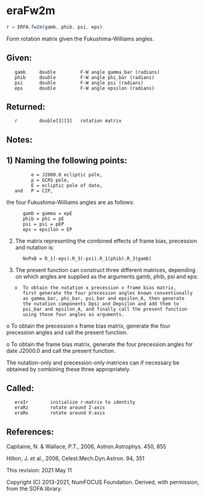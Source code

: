 # eraFw2m

```js
r = ERFA.fw2m(gamb, phib, psi, eps)
```

Form rotation matrix given the Fukushima-Williams angles.

## Given:
```
   gamb     double         F-W angle gamma_bar (radians)
   phib     double         F-W angle phi_bar (radians)
   psi      double         F-W angle psi (radians)
   eps      double         F-W angle epsilon (radians)
```

## Returned:
```
   r        double[3][3]   rotation matrix
```

## Notes:

## 1) Naming the following points:

```
         e = J2000.0 ecliptic pole,
         p = GCRS pole,
         E = ecliptic pole of date,
   and   P = CIP,
```

   the four Fukushima-Williams angles are as follows:

```
      gamb = gamma = epE
      phib = phi = pE
      psi = psi = pEP
      eps = epsilon = EP
```

2) The matrix representing the combined effects of frame bias,
   precession and nutation is:

```
      NxPxB = R_1(-eps).R_3(-psi).R_1(phib).R_3(gamb)
```

3) The present function can construct three different matrices,
   depending on which angles are supplied as the arguments gamb,
   phib, psi and eps:

```
   o  To obtain the nutation x precession x frame bias matrix,
      first generate the four precession angles known conventionally
      as gamma_bar, phi_bar, psi_bar and epsilon_A, then generate
      the nutation components Dpsi and Depsilon and add them to
      psi_bar and epsilon_A, and finally call the present function
      using those four angles as arguments.
```

   o  To obtain the precession x frame bias matrix, generate the
      four precession angles and call the present function.

   o  To obtain the frame bias matrix, generate the four precession
      angles for date J2000.0 and call the present function.

   The nutation-only and precession-only matrices can if necessary
   be obtained by combining these three appropriately.

## Called:
```
   eraIr        initialize r-matrix to identity
   eraRz        rotate around Z-axis
   eraRx        rotate around X-axis
```

## References:

   Capitaine, N. & Wallace, P.T., 2006, Astron.Astrophys. 450, 855

   Hilton, J. et al., 2006, Celest.Mech.Dyn.Astron. 94, 351

This revision:  2021 May 11

Copyright (C) 2013-2021, NumFOCUS Foundation.
Derived, with permission, from the SOFA library.
